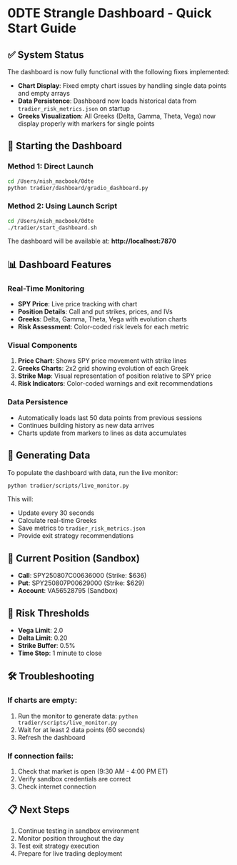 # 0DTE Strangle Dashboard - Quick Start Guide

## ✅ System Status
The dashboard is now fully functional with the following fixes implemented:
- **Chart Display**: Fixed empty chart issues by handling single data points and empty arrays
- **Data Persistence**: Dashboard now loads historical data from `tradier_risk_metrics.json` on startup
- **Greeks Visualization**: All Greeks (Delta, Gamma, Theta, Vega) now display properly with markers for single points

## 🚀 Starting the Dashboard

### Method 1: Direct Launch
```bash
cd /Users/nish_macbook/0dte
python tradier/dashboard/gradio_dashboard.py
```

### Method 2: Using Launch Script
```bash
cd /Users/nish_macbook/0dte
./tradier/start_dashboard.sh
```

The dashboard will be available at: **http://localhost:7870**

## 📊 Dashboard Features

### Real-Time Monitoring
- **SPY Price**: Live price tracking with chart
- **Position Details**: Call and put strikes, prices, and IVs
- **Greeks**: Delta, Gamma, Theta, Vega with evolution charts
- **Risk Assessment**: Color-coded risk levels for each metric

### Visual Components
1. **Price Chart**: Shows SPY price movement with strike lines
2. **Greeks Charts**: 2x2 grid showing evolution of each Greek
3. **Strike Map**: Visual representation of position relative to SPY price
4. **Risk Indicators**: Color-coded warnings and exit recommendations

### Data Persistence
- Automatically loads last 50 data points from previous sessions
- Continues building history as new data arrives
- Charts update from markers to lines as data accumulates

## 🔄 Generating Data

To populate the dashboard with data, run the live monitor:
```bash
python tradier/scripts/live_monitor.py
```

This will:
- Update every 30 seconds
- Calculate real-time Greeks
- Save metrics to `tradier_risk_metrics.json`
- Provide exit strategy recommendations

## 📝 Current Position (Sandbox)
- **Call**: SPY250807C00636000 (Strike: $636)
- **Put**: SPY250807P00629000 (Strike: $629)
- **Account**: VA56528795 (Sandbox)

## 🎯 Risk Thresholds
- **Vega Limit**: 2.0
- **Delta Limit**: 0.20
- **Strike Buffer**: 0.5%
- **Time Stop**: 1 minute to close

## 🛠️ Troubleshooting

### If charts are empty:
1. Run the monitor to generate data: `python tradier/scripts/live_monitor.py`
2. Wait for at least 2 data points (60 seconds)
3. Refresh the dashboard

### If connection fails:
1. Check that market is open (9:30 AM - 4:00 PM ET)
2. Verify sandbox credentials are correct
3. Check internet connection

## 📋 Next Steps
1. Continue testing in sandbox environment
2. Monitor position throughout the day
3. Test exit strategy execution
4. Prepare for live trading deployment